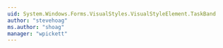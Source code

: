 ```yaml
---
uid: System.Windows.Forms.VisualStyles.VisualStyleElement.TaskBand
author: "stevehoag"
ms.author: "shoag"
manager: "wpickett"
---
```

